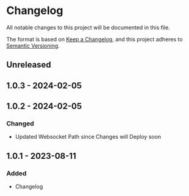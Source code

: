 # Changelog

All notable changes to this project will be documented in this file.

The format is based on [Keep a Changelog](https://keepachangelog.com/en/1.0.0/),
and this project adheres to [Semantic Versioning](https://semver.org/spec/v2.0.0.html).

## Unreleased

## 1.0.3 - 2024-02-05

## 1.0.2 - 2024-02-05
### Changed
- Updated Websocket Path since Changes will Deploy soon

## 1.0.1 - 2023-08-11
### Added
- Changelog
